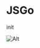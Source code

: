 # JSGo
init

![Alt](https://repobeats.axiom.co/api/embed/73a20260e659712cc7f93acda493f10e9c05518b.svg "Repobeats analytics image")
